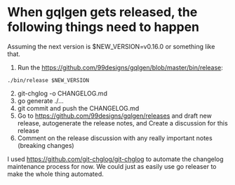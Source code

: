 # When gqlgen gets released, the following things need to happen
Assuming the next version is $NEW_VERSION=v0.16.0 or something like that.

1. Run the https://github.com/99designs/gqlgen/blob/master/bin/release:
```
./bin/release $NEW_VERSION
```
2. git-chglog -o CHANGELOG.md
3. go generate ./...
4. git commit and push the CHANGELOG.md
5. Go to https://github.com/99designs/gqlgen/releases and draft new release, autogenerate the release notes, and Create a discussion for this release
6. Comment on the release discussion with any really important notes (breaking changes)

I used https://github.com/git-chglog/git-chglog to automate the changelog maintenance process for now. We could just as easily use go releaser to make the whole thing automated.
